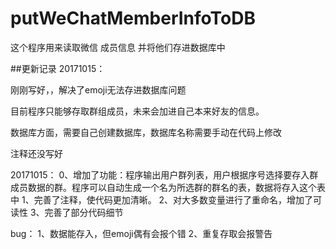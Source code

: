 # putWeChatMemberInfoToDB
这个程序用来读取微信 成员信息 并将他们存进数据库中

##更新记录
20171015：

刚刚写好，，解决了emoji无法存进数据库问题

目前程序只能够存取群组成员，未来会加进自己本来好友的信息。

数据库方面，需要自己创建数据库，数据库名称需要手动在代码上修改

注释还没写好

20171015：
0、增加了功能：程序输出用户群列表，用户根据序号选择要存入群成员数据的群。程序可以自动生成一个名为所选群的群名的表，数据将存入这个表中
1、完善了注释，使代码更加清晰。
2、对大多数变量进行了重命名，增加了可读性
3、完善了部分代码细节

bug：
1、数据能存入，但emoji偶有会报个错
2、重复存取会报警告

